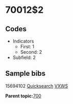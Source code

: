 # 70012$2

## Codes

-   Indicators
    -   First: 1
    -   Second: 2
-   Subfield: 2

## Sample bibs

15694102 [Quicksearch](https://search.library.yale.edu/catalog/15694102) [VXWS](http://prodorbis.library.yale.edu:7014/vxws/GetHoldingsService?bibId=15694102)

**Parent topic:**[700](../../tags/700/700.md)

